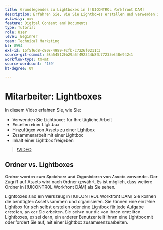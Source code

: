 ```yaml
---
title: Grundlegendes zu Lightboxes in [!UICONTROL Workfront DAM]
description: Erfahren Sie, wie Sie Lightboxes erstellen und verwenden in [!UICONTROL Workfront DAM].
activity: use
feature: Digital Content and Documents
type: Tutorial
role: User
level: Beginner
team: Technical Marketing
kt: 8994
exl-id: 15f5f6d8-c808-4989-9cfb-c7226f0211b3
source-git-commit: 58a545120b29a5f492344b89b77235e548e94241
workflow-type: tm+mt
source-wordcount: '139'
ht-degree: 0%

---
```


# Mitarbeiter: Lightboxes

In diesem Video erfahren Sie, wie Sie:

* Verwenden Sie Lightboxes für Ihre tägliche Arbeit
* Erstellen einer Lightbox
* Hinzufügen von Assets zu einer Lightbox
* Zusammenarbeit mit einer Lightbox
* Inhalt einer Lightbox freigeben

>[!VIDEO](https://video.tv.adobe.com/v/335254/?quality=12)

## Ordner vs. Lightboxes

Ordner werden zum Speichern und Organisieren von Assets verwendet. Der Zugriff auf Assets wird nach Ordner gewährt. Es ist möglich, dass weitere Ordner in [!UICONTROL Workfront DAM] als Sie sehen.

Lightboxes sind ein Werkzeug in [!UICONTROL Workfront DAM] Sie können die benötigten Assets sammeln und organisieren. Sie können eine einzelne Lightbox für sich selbst erstellen oder eine Lightbox für jede Aufgabe erstellen, an der Sie arbeiten. Sie sehen nur die von Ihnen erstellten Lightboxes, es sei denn, ein anderer Benutzer teilt Ihnen eine Lightbox mit oder fordert Sie auf, mit einer Lightbox zusammenzuarbeiten.
